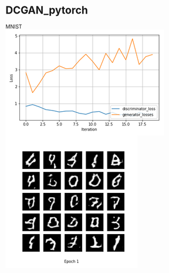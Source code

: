 # DCGAN_pytorch
MNIST<br>
<img src="https://raw.githubusercontent.com/suhoy901/DCGAN_pytorch/master/MNIST_DCGAN_results/MNIST_DCGAN_train_hist.png" align="center">
<img src="https://raw.githubusercontent.com/suhoy901/DCGAN_pytorch/master/MNIST_DCGAN_results/generation_animation.gif" align="center">
